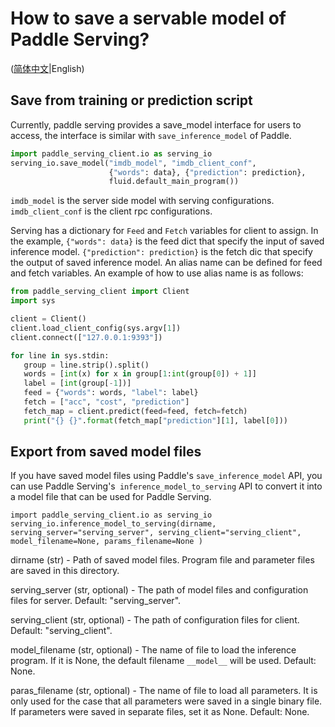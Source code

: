 # How to save a servable model of Paddle Serving?

([简体中文](./SAVE_CN.md)|English)

## Save from training or prediction script 
Currently, paddle serving provides a save_model interface for users to access, the interface is similar with `save_inference_model` of Paddle.
``` python
import paddle_serving_client.io as serving_io
serving_io.save_model("imdb_model", "imdb_client_conf",
                      {"words": data}, {"prediction": prediction},
                      fluid.default_main_program())
```
`imdb_model` is the server side model with serving configurations. `imdb_client_conf` is the client rpc configurations. 

Serving has a dictionary for `Feed` and `Fetch` variables for client to assign. In the example, `{"words": data}` is the feed dict that specify the input of saved inference model. `{"prediction": prediction}` is the fetch dic that specify the output of saved inference model. An alias name can be defined for feed and fetch variables. An example of how to use alias name
 is as follows:
 ``` python
 from paddle_serving_client import Client
import sys

client = Client()
client.load_client_config(sys.argv[1])
client.connect(["127.0.0.1:9393"])

for line in sys.stdin:
    group = line.strip().split()
    words = [int(x) for x in group[1:int(group[0]) + 1]]
    label = [int(group[-1])]
    feed = {"words": words, "label": label}
    fetch = ["acc", "cost", "prediction"]
    fetch_map = client.predict(feed=feed, fetch=fetch)
    print("{} {}".format(fetch_map["prediction"][1], label[0]))
 ```

## Export from saved model files
If you have saved model files using Paddle's `save_inference_model` API, you can use Paddle Serving's` inference_model_to_serving` API to convert it into a model file that can be used for Paddle Serving.
```
import paddle_serving_client.io as serving_io
serving_io.inference_model_to_serving(dirname, serving_server="serving_server", serving_client="serving_client", model_filename=None, params_filename=None )
```
dirname (str) - Path of saved model files. Program file and parameter files are saved in this directory.

serving_server (str, optional) - The path of model files and configuration files for server. Default: "serving_server".

serving_client (str, optional) - The path of configuration files for client. Default: "serving_client".

model_filename (str, optional) - The name of file to load the inference program. If it is None, the default filename `__model__` will be used. Default: None.

paras_filename (str, optional) - The name of file to load all parameters. It is only used for the case that all parameters were saved in a single binary file. If parameters were saved in separate files, set it as None. Default: None.
